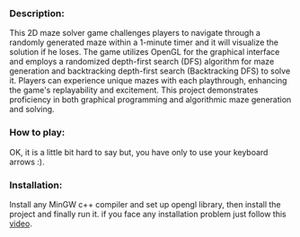 ### Description:
This 2D maze solver game challenges players to navigate through a randomly generated maze within a 1-minute timer and it will visualize the solution if he loses. The game utilizes OpenGL for the graphical interface and employs a randomized depth-first search (DFS) algorithm for maze generation and backtracking depth-first search (Backtracking DFS) to solve it. Players can experience unique mazes with each playthrough, enhancing the game's replayability and excitement. This project demonstrates proficiency in both graphical programming and algorithmic maze generation and solving.


### How to play:
OK, it is a little bit hard to say but, you have only to use your keyboard arrows :).


### Installation:
Install any MinGW c++ compiler and set up opengl library, then install the project and finally run it.
if you face any installation problem just follow this [video](https://www.youtube.com/watch?v=14atQ1GTNYg&t=2s). 
